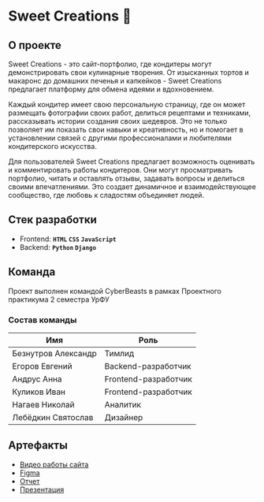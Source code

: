# Sweet Creations 🍰
## О проекте
Sweet Creations - это сайт-портфолио, где кондитеры могут демонстрировать свои кулинарные творения. От изысканных тортов и макаронс до домашних печенья и капкейков - Sweet Creations предлагает платформу для обмена идеями и вдохновением.

Каждый кондитер имеет свою персональную страницу, где он может размещать фотографии своих работ, делиться рецептами и техниками, рассказывать истории создания своих шедевров. Это не только позволяет им показать свои навыки и креативность, но и помогает в установлении связей с другими профессионалами и любителями кондитерского искусства.

Для пользователей Sweet Creations предлагает возможность оценивать и комментировать работы кондитеров. Они могут просматривать портфолио, читать и оставлять отзывы, задавать вопросы и делиться своими впечатлениями. Это создает динамичное и взаимодействующее сообщество, где любовь к сладостям объединяет людей.

## Стек разработки
- Frontend: **`HTML` `CSS` `JavaScript`** 
- Backend: **`Python` `Django`**

## Команда
Проект выполнен командой CyberBeasts в рамках Проектного практикума 2 семестра УрФУ
### Состав команды
| Имя  | Роль |
| ------------- | ------------- |
| Безнутров Александр | Тимлид |
| Егоров Евгений | Backend-разработчик​ |
| Андрус Анна | Frontend-разработчик​ |
| Куликов Иван | Frontend-разработчик​ |
| Нагаев Николай | Аналитик |
| Лебёдкин Cвятослав | Дизайнер |

## Артефакты
- [Видео работы сайта](https://drive.google.com/file/d/1eBIri-t0sDEnJwH5e4LqRKRnFJm-c6Xd/view)
- [Figma](https://www.figma.com/design/Pu1rIevCzDKATtCI5Vkagb/Untitled?node-id=1-2&t=s1BrINipvSFAVvBC-0)
- [Отчет](https://docs.google.com/document/d/1fYHyePCQzbMzakzKiYrxOqx1d49aRnlEVe_5Zzls_6U/edit#heading=h.gjdgxs)
- [Презентация](https://urfume-my.sharepoint.com/:p:/g/personal/a_d_beznutrov_urfu_me/EeG5ZI_hRo1Ir0GfB12-5cQB16Rcuo8pyYN6gXw6V-Petg?e=TgRveB)
